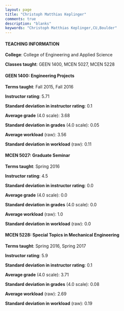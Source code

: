 ```yaml
---
layout: page
title: "Christoph Matthias Keplinger" 
comments: true
description: "blanks"
keywords: "Christoph Matthias Keplinger,CU,Boulder"
---
```

<head>
<script src="https://ajax.googleapis.com/ajax/libs/jquery/2.1.3/jquery.min.js"></script>
<script src="https://dl.dropboxusercontent.com/s/pc42nxpaw1ea4o9/highcharts.js?dl=0"></script>
<!-- <script src="../assets/js/highcharts.js"></script> -->
<style type="text/css">@font-face {
	font-family: "Bebas Neue";
	src: url(https://www.filehosting.org/file/details/544349/BebasNeue Regular.otf) format("opentype");
	}
	h1.Bebas { 
		font-family: "Bebas Neue", Verdana, Tahoma;
	}
</style>
</head>
	   
#### TEACHING INFORMATION

**College**: College of Engineering and Applied Science

**Classes taught**: GEEN 1400, MCEN 5027, MCEN 5228

#### GEEN 1400: Engineering Projects

**Terms taught**: Fall 2015, Fall 2016

**Instructor rating**: 5.71

**Standard deviation in instructor rating**: 0.1

**Average grade** (4.0 scale): 3.68

**Standard deviation in grades** (4.0 scale): 0.05

**Average workload** (raw): 3.56

**Standard deviation in workload** (raw): 0.11

#### MCEN 5027: Graduate Seminar

**Terms taught**: Spring 2016

**Instructor rating**: 4.5

**Standard deviation in instructor rating**: 0.0

**Average grade** (4.0 scale): 0.0

**Standard deviation in grades** (4.0 scale): 0.0

**Average workload** (raw): 1.0

**Standard deviation in workload** (raw): 0.0

#### MCEN 5228: Special Topics in Mechanical Engineering

**Terms taught**: Spring 2016, Spring 2017

**Instructor rating**: 5.9

**Standard deviation in instructor rating**: 0.1

**Average grade** (4.0 scale): 3.71

**Standard deviation in grades** (4.0 scale): 0.08

**Average workload** (raw): 2.69

**Standard deviation in workload** (raw): 0.19

